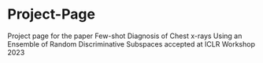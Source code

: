 # Project-Page
Project page for the paper Few-shot Diagnosis of Chest x-rays Using an Ensemble of Random Discriminative Subspaces accepted at ICLR Workshop 2023
